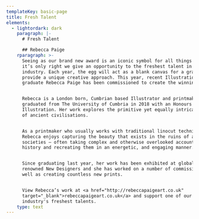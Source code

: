 ```yaml
---
templateKey: basic-page
title: Fresh Talent
elements:
  - lightordark: dark
    paragraph: |-
      # Fresh Talent

      ## Rebecca Paige
    rparagraph: >-
      Seeing as our brand new award is an iconic symbol for all things Fresh,
      it’s only right we give an opportunity to the freshest talent in our
      industry. Each year, the egg will act as a blank canvas for a graduate to
      provide a unique creative approach. This year, recent Illustration
      graduate Rebecca Paige has been commissioned to create the winning eggs. 


      Rebecca is a London born, Cumbrian based Illustrator and printmaker and
      graduated from The University of Cumbria in 2018 with an Honours degree in
      Illustration. Her work explores the primitive yet equally intricate lives
      of ancient civilisations. 


      As a printmaker who usually works with traditional linocut techniques,
      Rebecca enjoys capturing the beauty that exists in the ruins of ancient
      societies – often taking complex and otherwise overlooked accounts of
      history and recreating them in an energetic, and engaging manner. 


      Since graduating last year, her work has been exhibited at globally
      renowned New Designers and she has worked on a number of commissions, as
      well as creating countless new prints.


      View Rebecca’s work at <a href="http://rebeccapaigeart.co.uk"
      target="_blank">rebeccapaigeart.co.uk</a> and support one of our
      industry's freshest talents.
    type: text
---
```


